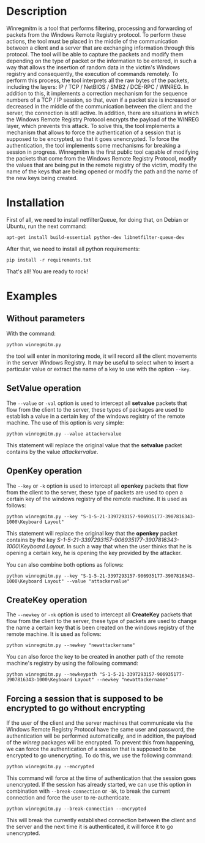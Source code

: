 # Description
Winregmitm is a tool that performs filtering, processing and forwarding of packets from the Windows Remote Registry protocol. To perform these actions, the tool must be placed in the middle of the communication between a client and a server that are exchanging information through this protocol. The tool will be able to capture the packets and modify them depending on the type of packet or the information to be entered, in such a way that allows the insertion of random data in the victim's Windows registry and consequently, the execution of commands remotely. To perform this process, the tool interprets all the raw bytes of the packets, including the layers: IP / TCP / NetBIOS / SMB2 / DCE-RPC / WINREG. In addition to this, it implements a correction mechanism for the sequence numbers of a TCP / IP session, so that, even if a packet size is increased or decreased in the middle of the communication between the client and the server, the connection is still active.
In addition, there are situations in which the Windows Remote Registry Protocol encrypts the payload of the WINREG layer, which prevents this attack. To solve this, the tool implements a mechanism that allows to force the authentication of a session that is supposed to be encrypted, so that it goes unencrypted. To force the authentication, the tool implements some mechanisms for breaking a session in progress.
Winregmitm is the first public tool capable of modifying the packets that come from the Windows Remote Registry Protocol, modify the values that are being put in the remote registry of the victim, modify the name of the keys that are being opened or modify the path and the name of the new keys being created.

# Installation
First of all, we need to install netfilterQueue, for doing that, on Debian or Ubuntu, run the next command:

```apt-get install build-essential python-dev libnetfilter-queue-dev```

After that, we need to install all python requirements:

```pip install -r requirements.txt```

That's all! You are ready to rock!

# Examples

## Without parameters

With the command:

```python winregmitm.py```

the tool will enter in monitoring mode, it will record all the client movements in the server Windows Registry. It may be useful to select when to insert a particular value or extract the name of a key to use with the option ```--key```.

## SetValue operation

The ```--value``` or ```-val``` option is used to intercept all **setvalue** packets that flow from the client to the server, these types of packages are used to establish a value in a certain key of the windows registry of the remote machine. The use of this option is very simple:

```python winregmitm.py --value attackervalue```

This statement will replace the original value that the **setvalue** packet contains by the value *attackervalue*.

## OpenKey operation

The ```--key``` or ```-k``` option is used to intercept all **openkey** packets that flow from the client to the server, these type of packets are used to open a certain key of the windows registry of the remote machine. It is used as follows:

```python winregmitm.py --key "S-1-5-21-3397293157-906935177-3907816343-1000\Keyboard Layout"```

This statement will replace the original key that the **openkey** packet contains by the key *S-1-5-21-3397293157-906935177-3907816343-1000\Keyboard Layout*. In such a way that when the user thinks that he is opening a certain key, he is opening the key provided by the attacker.

You can also combine both options as follows:

```python winregmitm.py --key "S-1-5-21-3397293157-906935177-3907816343-1000\Keyboard Layout" --value "attackervalue"```

## CreateKey operation

The ```--newkey``` or ```-nk``` option is used to intercept all **CreateKey** packets that flow from the client to the server, these type of packets are used to change the name a certain key that is been created on the windows registry of the remote machine. It is used as follows:

```python winregmitm.py --newkey "newattackername"```

You can also force the key to be created in another path of the remote machine's registry by using the following command:

```python winregmitm.py --newkeypath "S-1-5-21-3397293157-906935177-3907816343-1000\Keyboard Layout" --newkey "newattackername"```

## Forcing a session that is supposed to be encrypted to go without encrypting

If the user of the client and the server machines that communicate via the Windows Remote Registry Protocol have the same user and password, the authentication will be performed automatically, and in addition, the payload of the *winreg* packages will be encrypted. To prevent this from happening, we can force the authentication of a session that is supposed to be encrypted to go unencrypting. To do this, we use the following command:

```python winregmitm.py --encrypted```

This command will force at the time of authentication that the session goes unencrypted. If the session has already started, we can use this option in combination with ```--break-connection``` or  ```-bk```, to break the current connection and force the user to re-authenticate.

```python winregmitm.py --break-connection --encrypted```

This will break the currently established connection between the client and the server and the next time it is authenticated, it will force it to go unencrypted.
